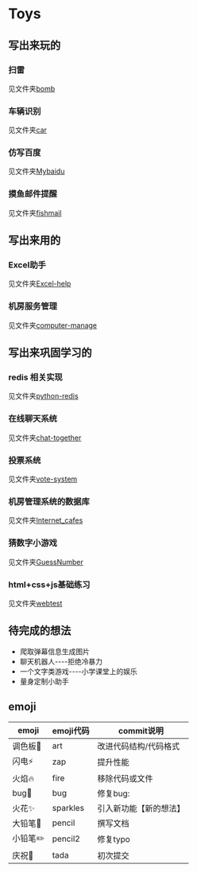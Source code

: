 # Toys

## 写出来玩的

### 扫雷

见文件夹[bomb](<https://github.com/doordiey/Toys/tree/master/Bomb>)

### 车辆识别

见文件夹[car](https://github.com/doordiey/Toys/tree/master/car)

### 仿写百度

见文件夹[Mybaidu](https://github.com/doordiey/Toys/tree/master/Mybaidu)

### 摸鱼邮件提醒

见文件夹[fishmail](./fishmail)

## 写出来用的

### Excel助手

见文件夹[Excel-help](https://github.com/doordiey/Toys/tree/master/Excel-help)

### 机房服务管理

见文件夹[computer-manage](https://github.com/doordiey/Toys/tree/master/computer-manage)

## 写出来巩固学习的

### redis 相关实现

见文件夹[python-redis](https://github.com/doordiey/Toys/tree/master/python-redis)

### 在线聊天系统

见文件夹[chat-together](https://github.com/doordiey/Toys/tree/master/chat-together)

### 投票系统

见文件夹[vote-system](https://github.com/doordiey/Toys/tree/master/vote-system)

### 机房管理系统的数据库

见文件夹[Internet_cafes](https://github.com/doordiey/Toys/tree/master/Internet_cafes)

### 猜数字小游戏

见文件夹[GuessNumber](<https://github.com/doordiey/Toys/tree/master/GuessNumber>)

### html+css+js基础练习

见文件夹[webtest](https://github.com/doordiey/Toys/tree/master/webtest)

## 待完成的想法

- 爬取弹幕信息生成图片
- 聊天机器人----拒绝冷暴力
- 一个文字类游戏----小学课堂上的娱乐
- 量身定制小助手



## emoji

| emoji   | emoji代码 | commit说明             |
| ------- | --------- | ---------------------- |
| 调色板🎨 | ​art​       | 改进代码结构/代码格式  |
| 闪电⚡️   | zap       | 提升性能               |
| 火焰🔥   | fire      | 移除代码或文件         |
| bug🐛    | bug       | 修复bug:               |
| 火花✨   | sparkles  | 引入新功能【新的想法】 |
| 大铅笔📝 | pencil    | 撰写文档               |
| 小铅​笔✏️ | pencil2   | 修复typo               |
| 庆祝🎉   | tada      | 初次提交               |

